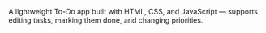 A lightweight To-Do app built with HTML, CSS, and JavaScript — supports editing tasks, marking them done, and changing priorities.
